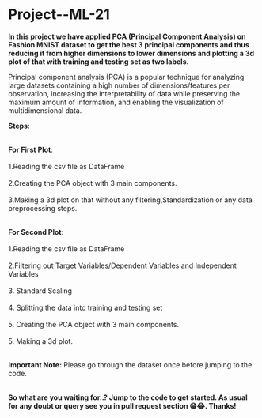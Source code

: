 # Project--ML-21


<table>

**In this project we have applied PCA (Principal Component Analysis) on Fashion MNIST dataset to get the best 3 principal components and thus reducing it from higher dimensions to lower dimensions and plotting a 3d plot of that with training and testing set as two labels.**

Principal component analysis (PCA) is a popular technique for analyzing large datasets containing a high number of dimensions/features per observation, increasing the interpretability of data while preserving the maximum amount of information, and enabling the visualization of multidimensional data.


**Steps**: <br></br>

 **For First Plot**:  <br></br>
1.Reading the csv file as DataFrame<br></br>
2.Creating the PCA object with 3 main components.<br></br>
3.Making a 3d plot on that without any filtering,Standardization or any data preprocessing steps.<br></br>


 **For Second Plot**: <br></br>
1.Reading the csv file as DataFrame<br></br>
2.Filtering out Target Variables/Dependent Variables and Independent Variables<br></br>
3. Standard Scaling<br></br>
4. Splitting the data into training and testing set<br></br>
5. Creating the PCA object with 3 main components.<br></br>
5. Making a 3d plot.<br></br>


**Important Note:**  Please go through the dataset once before jumping to the code.
  
</table>


**So what are you waiting for..? Jump to the code to get started. As usual for any doubt or query see you in pull request section 😁😂. Thanks!**
